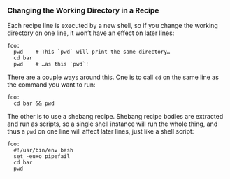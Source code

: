 ### Changing the Working Directory in a Recipe

Each recipe line is executed by a new shell, so if you change the working directory on one line, it won’t have an effect on later lines:

````make
foo:
  pwd    # This `pwd` will print the same directory…
  cd bar
  pwd    # …as this `pwd`!
````

There are a couple ways around this. One is to call `cd` on the same line as the command you want to run:

````make
foo:
  cd bar && pwd
````

The other is to use a shebang recipe. Shebang recipe bodies are extracted and run as scripts, so a single shell instance will run the whole thing, and thus a `pwd` on one line will affect later lines, just like a shell script:

````make
foo:
  #!/usr/bin/env bash
  set -euxo pipefail
  cd bar
  pwd
````